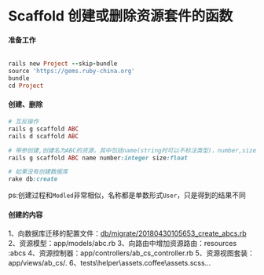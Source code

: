 # Scaffold 创建或删除资源套件的函数

#### 准备工作
```ruby

rails new Project --skip-bundle
source 'https://gems.ruby-china.org'
bundle
cd Project

```

#### 创建、删除
```ruby
# 互反操作
rails g scaffold ABC
rails d scaffold ABC

# 带参创建,创建名为ABC的资源，其中包括name(string时可以不标注类型)，number,size属性
rails g scaffold ABC name number:integer size:float

# 如果没有创建数据库
rake db:create


```
ps:创建过程和`Modled`非常相似，名称都是单数形式`User`，只是得到的结果不同

#### 创建的内容
  1、向数据库迁移的配置文件：[db/migrate/20180430105653_create_abcs.rb]()
  2、资源模型：app/models/abc.rb
  3、向路由中增加资源路由：resources :abcs
  4、资源控制器：app/controllers/ab_cs_controller.rb
  5、资源视图套装：app/views/ab_cs/*.*
  6、tests\helper\assets.coffee\assets.scss...
